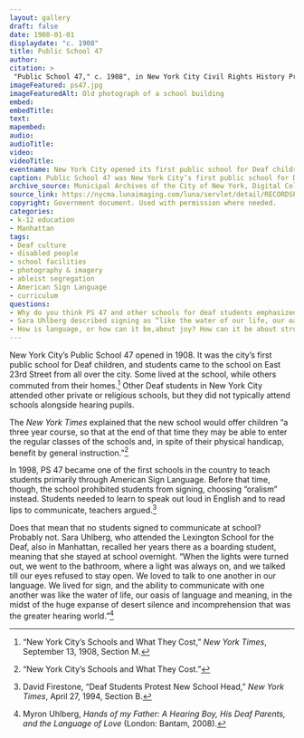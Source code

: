 ```yaml
--- 
layout: gallery
draft: false
date: 1908-01-01
displaydate: "c. 1908"
title: Public School 47
author: 
citation: >
 "Public School 47," c. 1908", in New York City Civil Rights History Project, Accessed: [Month Day, Year], https://nyccivilrightshistory.org/gallery/ps47.
imageFeatured: ps47.jpg
imageFeaturedAlt: Old photograph of a school building
embed: 
embedTitle: 
text: 
mapembed: 
audio: 
audioTitle: 
video: 
videoTitle: 
eventname: New York City opened its first public school for Deaf children.
caption: Public School 47 was New York City’s first public school for Deaf children.
archive_source: Municipal Archives of the City of New York, Digital Collections
source_link: https://nycma.lunaimaging.com/luna/servlet/detail/RECORDSPHOTOUNITARC~22~22~1401501~169962:PS-47,-Manhattan--exterior?qvq=q:deaf&mi=0&trs=816
copyright: Government document. Used with permission where needed.
categories:	
- k-12 education
- Manhattan
tags:
- Deaf culture
- disabled people
- school facilities
- photography & imagery
- ableist segregation
- American Sign Language
- curriculum
questions: 
- Why do you think PS 47 and other schools for deaf students emphasized lip-reading and speaking rather than sign language? How does this relate to the school’s plan to have students “enter the regular classes…and benefit by general instruction”? 
- Sara Uhlberg described signing as “like the water of our life, our oasis of language and meaning.” But it was an oasis that she had to break school rules to find. What is your “oasis of language and meaning”? Does it connect to your life at school, or not? 
- How is language, or how can it be,about joy? How can it be about struggle or politics?
--- 
```


New York City’s Public School 47 opened in 1908. It was the city’s first public school for Deaf children, and students came to the school on East 23rd Street from all over the city. Some lived at the school, while others commuted from their homes.[^1] Other Deaf students in New York City attended other private or religious schools, but they did not typically attend schools alongside hearing pupils.

The *New York Times* explained that the new school would offer children “a three year course, so that at the end of that time they may be able to enter the regular classes of the schools and, in spite of their physical handicap, benefit by general instruction.”[^2]

In 1998, PS 47 became one of the first schools in the country to teach students primarily through American Sign Language. Before that time, though, the school prohibited students from signing, choosing “oralism” instead. Students needed to learn to speak out loud in English and to read lips to communicate, teachers argued.[^3]  

Does that mean that no students signed to communicate at school? Probably not. Sara Uhlberg, who attended the Lexington School for the Deaf, also in Manhattan, recalled her years there as a boarding student, meaning that she stayed at school overnight. “When the lights were turned out, we went to the bathroom, where a light was always on, and we talked till our eyes refused to stay open. We loved to talk to one another in our language. We lived for sign, and the ability to communicate with one another was like the water of life, our oasis of language and meaning, in the midst of the huge expanse of desert silence and incomprehension that was the greater hearing world.”[^4]  

[^1]: “New York City’s Schools and What They Cost,” *New York Times*, September 13, 1908, Section M.

[^2]: “New York City’s Schools and What They Cost.”

[^3]: David Firestone, “Deaf Students Protest New School Head,” *New York Times*, April 27, 1994, Section B.

[^4]: Myron Uhlberg, *Hands of my Father: A Hearing Boy, His Deaf Parents, and the Language of Love* (London: Bantam, 2008).
